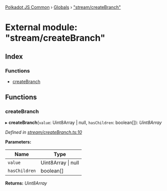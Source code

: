 [Polkadot JS Common](../README.md) › [Globals](../globals.md) › ["stream/createBranch"](_stream_createbranch_.md)

# External module: "stream/createBranch"

## Index

### Functions

* [createBranch](_stream_createbranch_.md#createbranch)

## Functions

###  createBranch

▸ **createBranch**(`value`: Uint8Array | null, `hasChildren`: boolean[]): *Uint8Array*

*Defined in [stream/createBranch.ts:10](https://github.com/polkadot-js/common/blob/408129d5/packages/trie-codec/src/stream/createBranch.ts#L10)*

**Parameters:**

Name | Type |
------ | ------ |
`value` | Uint8Array &#124; null |
`hasChildren` | boolean[] |

**Returns:** *Uint8Array*
